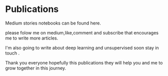 # Publications
Medium stories notebooks can be found here.

please folow me on medium,like,comment and subscribe that encourages me to write more articles.

I'm also going to write about deep learning and unsupervised soon stay in touch .

Thank you everyone hopefully this publications they will help you and me to grow together in this journey.


